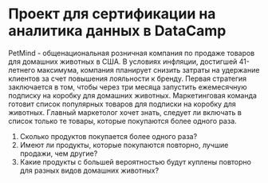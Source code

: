 # Проект для сертификации на аналитика данных в DataCamp 

PetMind - общенациональная розничная компания по продаже товаров для домашних животных в США. В условиях инфляции, достигшей 41-летнего максимума, компания планирует снизить затраты на удержание клиентов за счет повышения лояльности к бренду. Первая стратегия заключается в том, чтобы через три месяца запустить ежемесячную подписку на коробку для домашних животных. Маркетинговая команда готовит список популярных товаров для подписки на коробку для животных. Главный маркетолог хочет знать, следует ли включать в список только те товары, которые покупаются более одного раза.

1. Сколько продуктов покупается более одного раза?
2. Имеют ли продукты, которые покупаются повторно, лучшие продажи, чем другие?
3. Какие продукты с большей вероятностью будут куплены повторно для разных видов домашних животных?
